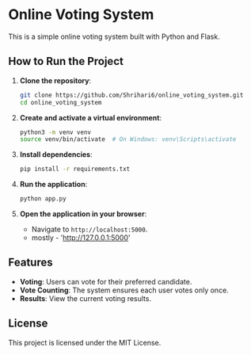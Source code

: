# Online Voting System

This is a simple online voting system built with Python and Flask.

## How to Run the Project

1. **Clone the repository**:
    ```bash
    git clone https://github.com/Shrihari6/online_voting_system.git
    cd online_voting_system
    ```

2. **Create and activate a virtual environment**:
    ```bash
    python3 -m venv venv
    source venv/bin/activate  # On Windows: venv\Scripts\activate
    ```

3. **Install dependencies**:
    ```bash
    pip install -r requirements.txt
    ```

4. **Run the application**:
    ```bash
    python app.py
    ```

5. **Open the application in your browser**:
    - Navigate to `http://localhost:5000`.
    - mostly - 'http://127.0.0.1:5000'

## Features

- **Voting**: Users can vote for their preferred candidate.
- **Vote Counting**: The system ensures each user votes only once.
- **Results**: View the current voting results.

## License

This project is licensed under the MIT License.
